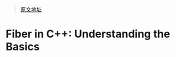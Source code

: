 > [原文地址](https://agraphicsguynotes.com/posts/fiber_in_cpp_understanding_the_basics/)

# Fiber in C++: Understanding the Basics
